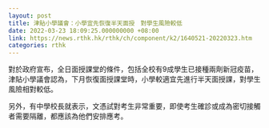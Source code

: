 ```yaml
---
layout: post
title: 津貼小學議會：小學宜先恢復半天面授　對學生風險較低
date: 2022-03-23 18:09:25.000000000 +08:00
link: https://news.rthk.hk/rthk/ch/component/k2/1640521-20220323.htm
categories: rthk
---
```


對於政府宣布，全日面授課堂的條件，包括全校有9成學生已接種兩劑新冠疫苗，津貼小學議會認為，下月恢復面授課堂時，小學較適宜先進行半天面授課，對學生風險相對較低。

另外，有中學校長就表示，文憑試對考生非常重要，即使考生確診或成為密切接觸者需要隔離，都應該為他們安排應考。

